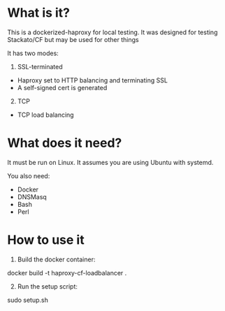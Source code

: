 # What is it?

This is a dockerized-haproxy for local testing.
It was designed for testing Stackato/CF but may
be used for other things

It has two modes:

1) SSL-terminated
- Haproxy set to HTTP balancing and terminating SSL
- A self-signed cert is generated
 
2) TCP
- TCP load balancing


# What does it need?

It must be run on Linux.  It assumes you are using Ubuntu with systemd.

You also need:
  - Docker
  - DNSMasq
  - Bash
  - Perl

# How to use it

1) Build the docker container:

docker build -t haproxy-cf-loadbalancer .
 
2) Run the setup script:

sudo setup.sh



